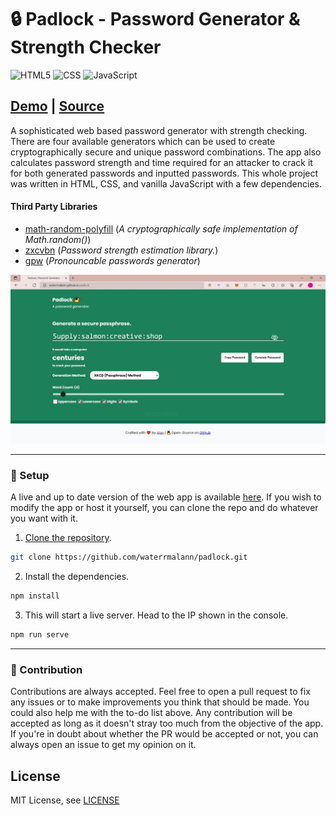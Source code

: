 # 🔒 Padlock - Password Generator & Strength Checker

<img alt="HTML5" src="https://img.shields.io/badge/html5%20-%23E34F26.svg?&style=for-the-badge&logo=html5&logoColor=white"/> <img alt="CSS" src="https://img.shields.io/badge/css3%20-%231572B6.svg?&style=for-the-badge&logo=css3&logoColor=white"/> <img alt="JavaScript" src="https://img.shields.io/badge/javascript%20-%23323330.svg?&style=for-the-badge&logo=javascript&logoColor=%23F7DF1E"/>

## [Demo](https://waterrmalann.github.io/padlock/)   |   [Source](https://github.com/waterrmalann/padlock/blob/main/js/main.js)

A sophisticated web based password generator with strength checking. There are four available generators which can be used to create cryptographically secure and unique password combinations. The app also calculates password strength and time required for an attacker to crack it for both generated passwords and inputted passwords. This whole project was written in HTML, CSS, and vanilla JavaScript with a few dependencies.

#### Third Party Libraries

- [math-random-polyfill](https://github.com/DavidAnson/math-random-polyfill) (*A cryptographically safe implementation of Math.random()*)
- [zxcvbn](https://github.com/dropbox/zxcvbn) (*Password strength estimation library.*)
- [gpw](https://multicians.org/thvv/gpw-js.html) (*Pronouncable passwords generator*)

![Screenshot](screenshot.JPG)

---

### 🚀 Setup

A live and up to date version of the web app is available [here](https://waterrmalann.github.io/padlock/). If you wish to modify the app or host it yourself, you can clone the repo and do whatever you want with it.

1. [Clone the repository](https://docs.github.com/en/github/creating-cloning-and-archiving-repositories/cloning-a-repository-from-github/cloning-a-repository).

```sh
git clone https://github.com/waterrmalann/padlock.git
```

2. Install the dependencies.

```sh
npm install
```

3. This will start a live server. Head to the IP shown in the console.

```sh
npm run serve
```

---

### 🤝 Contribution

Contributions are always accepted. Feel free to open a pull request to fix any issues or to make improvements you think that should be made. You could also help me with the to-do list above. Any contribution will be accepted as long as it doesn't stray too much from the objective of the app. If you're in doubt about whether the PR would be accepted or not, you can always open an issue to get my opinion on it.

License
----

MIT License, see [LICENSE](LICENSE)
